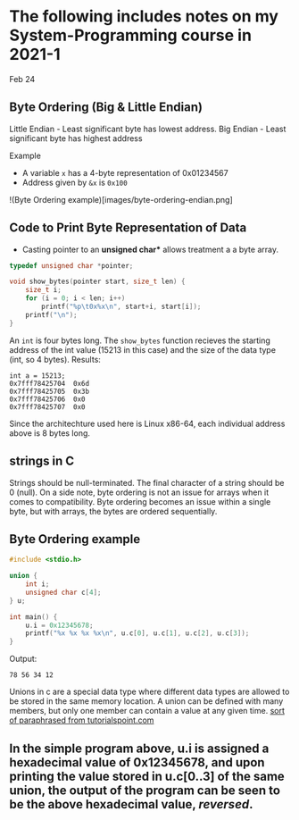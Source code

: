 # The following includes notes on my System-Programming course in 2021-1

Feb 24

## Byte Ordering (Big & Little Endian)

Little Endian - Least significant byte has lowest address.
Big Endian - Least significant byte has highest address

Example 
- A variable `x` has a 4-byte representation of 0x01234567
- Address given by `&x` is `0x100`

!(Byte Ordering example)[images/byte-ordering-endian.png]

## Code to Print Byte Representation of Data
- Casting pointer to an **unsigned char\*** allows treatment a a byte array.
```c
typedef unsigned char *pointer;

void show_bytes(pointer start, size_t len) {
	size_t i;
	for (i = 0; i < len; i++)
		printf("%p\t0x%x\n", start+i, start[i]);
	printf("\n");
}
```
An `int` is four bytes long. The `show_bytes` function recieves the starting address of the int value (15213 in this case) and the size of the data type (int, so 4 bytes). 
Results:
```
int a = 15213;
0x7fff78425704  0x6d
0x7fff78425705  0x3b
0x7fff78425706  0x0
0x7fff78425707  0x0
```
Since the architechture used here is Linux x86-64, each individual address above is 8 bytes long. 

## strings in C
Strings should be null-terminated. The final character of a string should be 0 (null). 
On a side note, byte ordering is not an issue for arrays when it comes to compatibility. Byte ordering becomes an issue within a single byte, but with arrays, the bytes are ordered sequentially.

## Byte Ordering example
```c
#include <stdio.h>

union {
	int i;
	unsigned char c[4];
} u;

int main() {
	u.i = 0x12345678;
	printf("%x %x %x %x\n", u.c[0], u.c[1], u.c[2], u.c[3]);
}
```
Output:
```
78 56 34 12
```
Unions in c are a special data type where different data types are allowed to be stored in the same memory location. A union can be defined with many members, but only one member can contain a value at any given time. [sort of paraphrased from tutorialspoint.com](https://tutorialspoint.com/cprogramming/c_unions.htm)

In the simple program above, u.i is assigned a hexadecimal value of 0x12345678, and upon printing the value stored in u.c[0..3] of the same union, the output of the program can be seen to be the above hexadecimal value, *reversed*.
---
